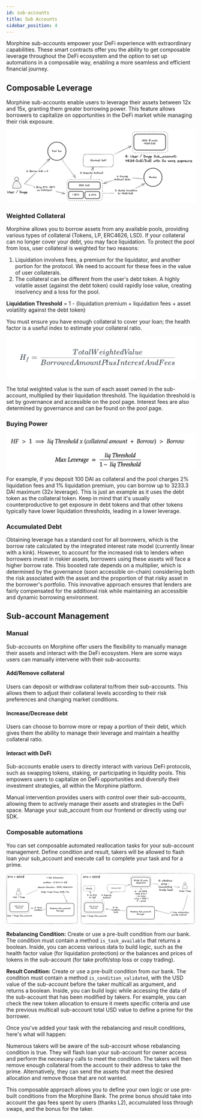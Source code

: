 ```yaml
---
id: sub-accounts
title: Sub Accounts
sidebar_position: 4
---
```



Morphine sub-accounts empower your DeFi experience with extraordinary capabilities. These smart contracts offer you the ability to get composable leverage throughout the DeFi ecosystem and the option to set up automations in a composable way, enabling a more seamless and efficient financial journey.

## Composable Leverage

 Morphine sub-accounts enable users to leverage their assets between 12x and 15x, granting them greater borrowing power. This feature allows borrowers to capitalize on opportunities in the DeFi market while managing their risk exposure.

![Alt text](./images/leverage.png)


### Weighted Collateral

 Morphine allows you to borrow assets from any available pools, providing various types of collateral (Tokens, LP, ERC4626, LSD). If your collateral can no longer cover your debt, you may face liquidation. To protect the pool from loss, user collateral is weighted for two reasons:

1. Liquidation involves fees, a premium for the liquidator, and another portion for the protocol. We need to account for these fees in the value of user collaterals.
2. The collateral can be different from the user's debt token. A highly volatile asset (against the debt token) could rapidly lose value, creating insolvency and a loss for the pool.

**Liquidation Threshold** = 1 - (liquidation premium + liquidation fees + asset volatility against the debt token)

You must ensure you have enough collateral to cover your loan; the health factor is a useful index to estimate your collateral ratio.

![Alt text](./images/hf.png)


The total weighted value is the sum of each asset owned in the sub-account, multiplied by their liquidation threshold. The liquidation threshold is set by governance and accessible on the pool page. Interest fees are also determined by governance and can be found on the pool page.

### Buying Power

![Alt text](./images/bp.png)

For example, if you deposit 100 DAI as collateral and the pool charges 2% liquidation fees and 1% liquidation premium, you can borrow up to 3233.3 DAI maximum (32x leverage). This is just an example as it uses the debt token as the collateral token. Keep in mind that it's usually counterproductive to get exposure in debt tokens and that other tokens typically have lower liquidation thresholds, leading in a lower leverage.

### Accumulated Debt 

Obtaining leverage has a standard cost for all borrowers, which is the borrow rate calculated by the integrated interest rate model (currently linear with a kink). However, to account for the increased risk to lenders when borrowers invest in riskier assets, borrowers using these assets will face a higher borrow rate. This boosted rate depends on a multiplier, which is determined by the governance (soon accessible on-chain) considering both the risk associated with the asset and the proportion of that risky asset in the borrower's portfolio. This innovative approach ensures that lenders are fairly compensated for the additional risk while maintaining an accessible and dynamic borrowing environment.


## Sub-account Management

### Manual

Sub-accounts on Morphine offer users the flexibility to manually manage their assets and interact with the DeFi ecosystem. Here are some ways users can manually intervene with their sub-accounts:

#### Add/Remove collateral

 Users can deposit or withdraw collateral to/from their sub-accounts. This allows them to adjust their collateral levels according to their risk preferences and changing market conditions.

#### Increase/Decrease debt
 Users can choose to borrow more or repay a portion of their debt, which gives them the ability to manage their leverage and maintain a healthy collateral ratio.


#### Interact with DeFi
 Sub-accounts enable users to directly interact with various DeFi protocols, such as swapping tokens, staking, or participating in liquidity pools. This empowers users to capitalize on DeFi opportunities and diversify their investment strategies, all within the Morphine platform.

Manual intervention provides users with control over their sub-accounts, allowing them to actively manage their assets and strategies in the DeFi space. Manage your sub_account from our frontend or directly using our SDK.


### Composable automations

You can set composable automated reallocation tasks for your sub-account management. Define condition and result, takers will be allowed to flash loan your sub_account and execute call to complete your task and for a prime.


![Alt text](./images/automation.png)


**Rebalancing Condition:** Create or use a pre-built condition from our bank. The condition must contain a method `is_task_available` that returns a boolean. Inside, you can access various data to build logic, such as the health factor value (for liquidation protection) or the balances and prices of tokens in the sub-account (for take profit/stop loss or copy trading).

**Result Condition:** Create or use a pre-built condition from our bank. The condition must contain a method `is_condition_validated`, with the USD value of the sub-account before the taker multicall as argument, and returns a boolean. Inside, you can build logic while accessing the data of the sub-account that has been modified by takers. For example, you can check the new token allocation to ensure it meets specific criteria and use the previous multicall sub-account total USD value to define a prime for the borrower.

Once you've added your task with the rebalancing and result conditions, here's what will happen:

Numerous takers will be aware of the sub-account whose rebalancing condition is true. They will flash loan your sub-account for owner access and perform the necessary calls to meet the condition. The takers will then remove enough collateral from the account to their address to take the prime. Alternatively, they can send the assets that meet the desired allocation and remove those that are not wanted.

This composable approach allows you to define your own logic or use pre-built conditions from the Morphine Bank. The prime bonus should take into account the gas fees spent by users (thanks L2), accumulated loss through swaps, and the bonus for the taker.



